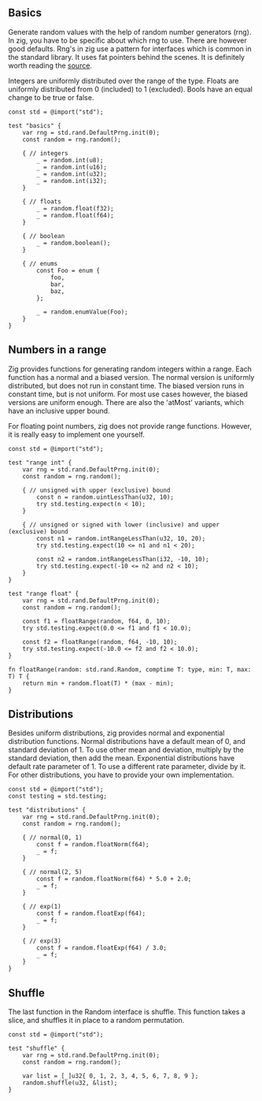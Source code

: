 ## Basics

Generate random values with the help of random number generators (rng). In zig, you have to be
specific about which rng to use. There are however good defaults. Rng's in zig use a pattern
for interfaces which is common in the standard library. It uses fat pointers behind the scenes. It
is definitely worth reading the
[source](https://github.com/ziglang/zig/blob/master/lib/std/rand.zig).

Integers are uniformly distributed over the range of the type. Floats are uniformly distributed from
0 (included) to 1 (excluded). Bools have an equal change to be true or false.

<!-- MARKDOWN-AUTO-DOCS:START (CODE:src=./basics.zig) -->
<!-- The below code snippet is automatically added from ./basics.zig -->
```zig
const std = @import("std");

test "basics" {
    var rng = std.rand.DefaultPrng.init(0);
    const random = rng.random();

    { // integers
        _ = random.int(u8);
        _ = random.int(u16);
        _ = random.int(u32);
        _ = random.int(i32);
    }

    { // floats
        _ = random.float(f32);
        _ = random.float(f64);
    }

    { // boolean
        _ = random.boolean();
    }

    { // enums
        const Foo = enum {
            foo,
            bar,
            baz,
        };

        _ = random.enumValue(Foo);
    }
}
```
<!-- MARKDOWN-AUTO-DOCS:END -->

## Numbers in a range

Zig provides functions for generating random integers within a range. Each function has a normal
and a biased version. The normal version is uniformly distributed, but does not run in constant
time. The biased version runs in constant time, but is not uniform. For most use cases however,
the biased versions are uniform enough. There are also the 'atMost' variants, which have an
inclusive upper bound.

For floating point numbers, zig does not provide range functions. However, it is really easy to
implement one yourself.

<!-- MARKDOWN-AUTO-DOCS:START (CODE:src=./range.zig) -->
<!-- The below code snippet is automatically added from ./range.zig -->
```zig
const std = @import("std");

test "range int" {
    var rng = std.rand.DefaultPrng.init(0);
    const random = rng.random();

    { // unsigned with upper (exclusive) bound
        const n = random.uintLessThan(u32, 10);
        try std.testing.expect(n < 10);
    }

    { // unsigned or signed with lower (inclusive) and upper (exclusive) bound
        const n1 = random.intRangeLessThan(u32, 10, 20);
        try std.testing.expect(10 <= n1 and n1 < 20);

        const n2 = random.intRangeLessThan(i32, -10, 10);
        try std.testing.expect(-10 <= n2 and n2 < 10);
    }
}

test "range float" {
    var rng = std.rand.DefaultPrng.init(0);
    const random = rng.random();

    const f1 = floatRange(random, f64, 0, 10);
    try std.testing.expect(0.0 <= f1 and f1 < 10.0);

    const f2 = floatRange(random, f64, -10, 10);
    try std.testing.expect(-10.0 <= f2 and f2 < 10.0);
}

fn floatRange(random: std.rand.Random, comptime T: type, min: T, max: T) T {
    return min + random.float(T) * (max - min);
}
```
<!-- MARKDOWN-AUTO-DOCS:END -->

## Distributions

Besides uniform distributions, zig provides normal and exponential distribution functions.
Normal distributions have a default mean of 0, and standard deviation of 1. To use other mean
and deviation, multiply by the standard deviation, then add the mean.
Exponential distributions have default rate parameter of 1. To use a different rate parameter,
divide by it. For other distributions, you have to provide your own implementation.

<!-- MARKDOWN-AUTO-DOCS:START (CODE:src=./distributions.zig) -->
<!-- The below code snippet is automatically added from ./distributions.zig -->
```zig
const std = @import("std");
const testing = std.testing;

test "distributions" {
    var rng = std.rand.DefaultPrng.init(0);
    const random = rng.random();

    { // normal(0, 1)
        const f = random.floatNorm(f64);
        _ = f;
    }

    { // normal(2, 5)
        const f = random.floatNorm(f64) * 5.0 + 2.0;
        _ = f;
    }

    { // exp(1)
        const f = random.floatExp(f64);
        _ = f;
    }

    { // exp(3)
        const f = random.floatExp(f64) / 3.0;
        _ = f;
    }
}
```
<!-- MARKDOWN-AUTO-DOCS:END -->

## Shuffle

The last function in the Random interface is shuffle. This function takes a slice, and shuffles
it in place to a random permutation.

<!-- MARKDOWN-AUTO-DOCS:START (CODE:src=./shuffle.zig) -->
<!-- The below code snippet is automatically added from ./shuffle.zig -->
```zig
const std = @import("std");

test "shuffle" {
    var rng = std.rand.DefaultPrng.init(0);
    const random = rng.random();

    var list = [_]u32{ 0, 1, 2, 3, 4, 5, 6, 7, 8, 9 };
    random.shuffle(u32, &list);
}
```
<!-- MARKDOWN-AUTO-DOCS:END -->
